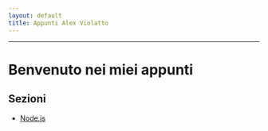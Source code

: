 ```yaml
---
layout: default
title: Appunti Alex Violatto
---
```

---
# Benvenuto nei miei appunti

## Sezioni

- [Node.js](node/index.md)
